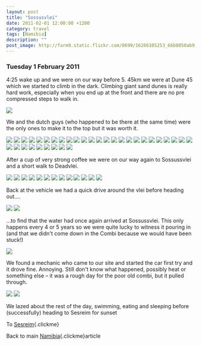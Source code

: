 ```yaml
---
layout: post
title: "Sossusvlei"
date: 2011-02-01 12:00:00 +1200
category: travel
tags: [Namibia]
description: ""
post_image: http://farm9.static.flickr.com/8699/16266105253_66b0050ab9_o.jpg
---
```

### Tuesday 1 February 2011

4:25 wake up and we were on our way before 5. 45km we were at Dune 45
which we started to climb in the dark. Climbing giant sand dunes is
really hard work, especially when you end up at the front and there are
no pre compressed steps to walk in.

[![](http://farm4.static.flickr.com/3771/9545709094_e57d98876a_c.jpg)](http://farm4.static.flickr.com/3771/9545709094_cfe2383e8b_o.jpg)

We and the dutch guys (who happened to be there at the same time) were
the only ones to make it to the top but it was worth it.

[![](http://farm6.static.flickr.com/5472/9545709504_4de97762db_c.jpg)](http://farm6.static.flickr.com/5472/9545709504_93e284b8c7_o.jpg)
[![](http://farm3.static.flickr.com/2894/9545709978_8716fa0c03_c.jpg)](http://farm3.static.flickr.com/2894/9545709978_c347908bda_o.jpg)
[![](http://farm3.static.flickr.com/2894/9545710520_5c04b80fe0_c.jpg)](http://farm3.static.flickr.com/2894/9545710520_92f24a4959_o.jpg)
[![](http://farm6.static.flickr.com/5455/9545711040_cf624f2924_c.jpg)](http://farm6.static.flickr.com/5455/9545711040_7c4ca847cd_o.jpg)
[![](http://farm6.static.flickr.com/5330/9545711518_db94e6c225_c.jpg)](http://farm6.static.flickr.com/5330/9545711518_50e71a9f12_o.jpg)
[![](http://farm6.static.flickr.com/5325/9542922303_a6bc786994_c.jpg)](http://farm6.static.flickr.com/5325/9542922303_aece75d814_o.jpg)
[![](http://farm8.static.flickr.com/7349/9545712248_5d6f3705b0_c.jpg)](http://farm8.static.flickr.com/7349/9545712248_aa9fc112a8_o.jpg)
[![](http://farm6.static.flickr.com/5339/9542923139_7dfc67b74e_c.jpg)](http://farm6.static.flickr.com/5339/9542923139_c87f78343b_o.jpg)
[![](http://farm4.static.flickr.com/3738/9545713020_7c768b4ee4_c.jpg)](http://farm4.static.flickr.com/3738/9545713020_79cc2ee214_o.jpg)
[![](http://farm6.static.flickr.com/5527/9545713356_b50bb05bf1_c.jpg)](http://farm6.static.flickr.com/5527/9545713356_9f7b33c00c_o.jpg)
[![](http://farm3.static.flickr.com/2843/9542924215_2b3a88c5bd_c.jpg)](http://farm3.static.flickr.com/2843/9542924215_25882cb1cd_o.jpg)
[![](http://farm6.static.flickr.com/5447/9542924525_51d6f7c126_c.jpg)](http://farm6.static.flickr.com/5447/9542924525_c8258a7d61_o.jpg)
[![](http://farm4.static.flickr.com/3693/9545714400_c3d2459f26_c.jpg)](http://farm4.static.flickr.com/3693/9545714400_1c02092f03_o.jpg)
[![](http://farm6.static.flickr.com/5346/9542925313_b2fcdd9e41_c.jpg)](http://farm6.static.flickr.com/5346/9542925313_a936162235_o.jpg)
[![](http://farm3.static.flickr.com/2891/9545715280_946201c901_c.jpg)](http://farm3.static.flickr.com/2891/9545715280_923e254f1b_o.jpg)
[![](http://farm6.static.flickr.com/5523/9542926221_19397bf099_c.jpg)](http://farm6.static.flickr.com/5523/9542926221_4f93d4e985_o.jpg)
[![](http://farm4.static.flickr.com/3666/9542926707_7be7a197dc_c.jpg)](http://farm4.static.flickr.com/3666/9542926707_864814c1cd_o.jpg)
[![](http://farm4.static.flickr.com/3819/9545716536_0598e79d14_c.jpg)](http://farm4.static.flickr.com/3819/9545716536_a64cfe6a3e_o.jpg)
[![](http://farm8.static.flickr.com/7428/9545716840_551de3804d_c.jpg)](http://farm8.static.flickr.com/7428/9545716840_f38ea01a39_o.jpg)
[![](http://farm8.static.flickr.com/7458/9542927807_ab8940e9f8_c.jpg)](http://farm8.static.flickr.com/7458/9542927807_7f5bf7de0f_o.jpg)
[![](http://farm4.static.flickr.com/3667/9542928109_b87a276431_c.jpg)](http://farm4.static.flickr.com/3667/9542928109_94e2a299a9_o.jpg)
[![](http://farm4.static.flickr.com/3795/9545717860_4a328ed77e_c.jpg)](http://farm4.static.flickr.com/3795/9545717860_dff7f978d1_o.jpg)
[![](http://farm4.static.flickr.com/3677/9545718282_e18cd5bb73_c.jpg)](http://farm4.static.flickr.com/3677/9545718282_3c1077b83c_o.jpg)
[![](http://farm4.static.flickr.com/3827/9545718720_d6d4aeb4de_c.jpg)](http://farm4.static.flickr.com/3827/9545718720_06b0e21058_o.jpg)
[![](http://farm4.static.flickr.com/3674/9542929787_dffa9a0654_c.jpg)](http://farm4.static.flickr.com/3674/9542929787_aa59291daa_o.jpg)
[![](http://farm3.static.flickr.com/2853/9542930371_3a56a5ffcb_c.jpg)](http://farm3.static.flickr.com/2853/9542930371_25a3d48656_o.jpg)
[![](http://farm4.static.flickr.com/3705/9542930967_4d5c4a9097_c.jpg)](http://farm4.static.flickr.com/3705/9542930967_a0c30eaa53_o.jpg)
[![](http://farm8.static.flickr.com/7299/9545720728_56f60313c5_c.jpg)](http://farm8.static.flickr.com/7299/9545720728_780a95bdd9_o.jpg)
[![](http://farm8.static.flickr.com/7329/9542931745_bb1e224d00_c.jpg)](http://farm8.static.flickr.com/7329/9542931745_b01a03fe70_o.jpg)
[![](http://farm6.static.flickr.com/5490/9542932197_5707b66d02_c.jpg)](http://farm6.static.flickr.com/5490/9542932197_5525c94c7b_o.jpg)
[![](http://farm8.static.flickr.com/7281/9545722008_8fcb9e69a1_c.jpg)](http://farm8.static.flickr.com/7281/9545722008_03dfa8c739_o.jpg)
[![](http://farm8.static.flickr.com/7366/9545722636_cd3a4a4008_c.jpg)](http://farm8.static.flickr.com/7366/9545722636_44b4a61192_o.jpg)
[![](http://farm4.static.flickr.com/3697/9542933897_c793a14e6b_c.jpg)](http://farm4.static.flickr.com/3697/9542933897_9bd83cb6ab_o.jpg)
[![](http://farm8.static.flickr.com/7286/9545723656_8c416b0566_c.jpg)](http://farm8.static.flickr.com/7286/9545723656_35695503c3_o.jpg)

After a cup of very strong coffee we were on our way again to
Sossussvlei and a short walk to Deadvlei.

[![](http://farm8.static.flickr.com/7312/9542934975_ecc4ed3bf2_c.jpg)](http://farm8.static.flickr.com/7312/9542934975_abb1ac5222_o.jpg)
[![](http://farm4.static.flickr.com/3824/9542935405_d9709b3a30_c.jpg)](http://farm4.static.flickr.com/3824/9542935405_f7918f802f_o.jpg)
[![](http://farm8.static.flickr.com/7395/9542936199_5456734271_c.jpg)](http://farm8.static.flickr.com/7395/9542936199_d0289eae41_o.jpg)
[![](http://farm4.static.flickr.com/3808/9542937019_5de001e8e0_c.jpg)](http://farm4.static.flickr.com/3808/9542937019_a115718fc6_o.jpg)
[![](http://farm8.static.flickr.com/7391/9545726936_ae50a33b27_c.jpg)](http://farm8.static.flickr.com/7391/9545726936_367f2c3f9b_o.jpg)
[![](http://farm3.static.flickr.com/2875/9545727346_d0120dfe5d_c.jpg)](http://farm3.static.flickr.com/2875/9545727346_a58b76ff4a_o.jpg)
[![](http://farm4.static.flickr.com/3706/9542938225_170382e6f3_c.jpg)](http://farm4.static.flickr.com/3706/9542938225_bf865e41db_o.jpg)
[![](http://farm3.static.flickr.com/2823/9542939027_773b2fee4c_c.jpg)](http://farm3.static.flickr.com/2823/9542939027_17a9b4406b_o.jpg)
[![](http://farm8.static.flickr.com/7290/9545729028_827462c3e0_c.jpg)](http://farm8.static.flickr.com/7290/9545729028_35a8faafec_o.jpg)
[![](http://farm4.static.flickr.com/3685/9545729628_eabdf26a02_c.jpg)](http://farm4.static.flickr.com/3685/9545729628_180ff87814_o.jpg)
[![](http://farm3.static.flickr.com/2857/9542940691_3b9d84245f_c.jpg)](http://farm3.static.flickr.com/2857/9542940691_9e8b52dc49_o.jpg)
[![](http://farm8.static.flickr.com/7342/9545730748_bf0f9412da_c.jpg)](http://farm8.static.flickr.com/7342/9545730748_79fed491c7_o.jpg)
[![](http://farm6.static.flickr.com/5492/9545731572_68108ac0fc_c.jpg)](http://farm6.static.flickr.com/5492/9545731572_dcf12ed295_o.jpg)

Back at the vehicle we had a quick drive around the vlei before heading
out....

[![](http://farm6.static.flickr.com/5459/9545732046_d25fb1f1ca_c.jpg)](http://farm6.static.flickr.com/5459/9545732046_743a84b044_o.jpg)
[![](http://farm4.static.flickr.com/3813/9542943023_96260758e4_c.jpg)](http://farm4.static.flickr.com/3813/9542943023_2ac38d321e_o.jpg)

...to find that the water had once again arrived at Sossussvlei. This
only happens every 4 or 5 years so we were quite lucky to witness it
pouring in (and that we didn't come down in the Combi because we would
have been stuck!)

[![](http://farm8.static.flickr.com/7327/9545733100_24a4ccd279_c.jpg)](http://farm8.static.flickr.com/7327/9545733100_f3bcfd6f52_o.jpg)

We found a mechanic who came to our site and started the car first try
and it drove fine. Annoying. Still don't know what happened, possibly
heat or something else – it was a rough day for the poor old combi, but
it pulled through.

[![](http://farm9.static.flickr.com/8741/16885564122_63a93336f6_c.jpg)](http://farm9.static.flickr.com/8741/16885564122_6bbb8da801_o.jpg)
[![](http://farm4.static.flickr.com/3730/9542944417_6e786ddcae_c.jpg)](http://farm4.static.flickr.com/3730/9542944417_05664dee6e_o.jpg)

We lazed about the rest of the day, swimming, eating and sleeping before
(successfully) heading to Sesreim for sunset

To [Sesreim](./content.html?id=20110201Sesreim){.clickme}

Back to main
[Namibia](./content.html?id=20110204Namibia){.clickme}article

